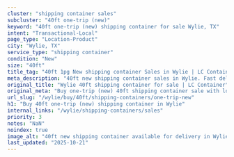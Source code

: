 ```yaml
---
cluster: "shipping container sales"
subcluster: "40ft one-trip (new)"
keyword: "40ft one-trip (new) shipping container for sale Wylie, TX"
intent: "Transactional-Local"
page_type: "Location-Product"
city: "Wylie, TX"
service_type: "shipping container"
condition: "New"
size: "40ft"
title_tag: "40ft 1pg New shipping container Sales in Wylie | LC Container"
meta_description: "40ft new shipping container sales in Wylie. Fast delivery, competitive pricing. Serving shipping containers area. Quote ID: DHP. Call (214) 524-4168 for your free quote today."
original_title: "Wylie 40ft shipping container for sale | LC Container"
original_meta: "Buy one-trip (new) 40ft shipping container sale with local delivery in Wylie, TX. LC Container — local Since 2003. Request a fast quote today."
url_slug: "/wylie/buy/40ft/shipping-containers/one-trip-new"
h1: "Buy 40ft one-trip (new) shipping container in Wylie"
internal_links: "/wylie/shipping-containers/sales"
priority: 3
notes: "NaN"
noindex: true
image_alt: "40ft new shipping container available for delivery in Wylie"
last_updated: "2025-10-21"
---
```


<!-- TODO: Add unique city/inventory copy, images, and internal links here. -->
